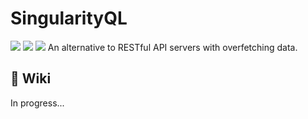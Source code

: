 # SingularityQL
<img src="https://img.shields.io/badge/resolver-v1.1.4-red" /> <img src="https://img.shields.io/badge/client-v1.1.0-green" /> <img src="https://img.shields.io/badge/server-v1.1.4-blue" />
An alternative to RESTful API servers with overfetching data.

## 📖 Wiki
In progress...
